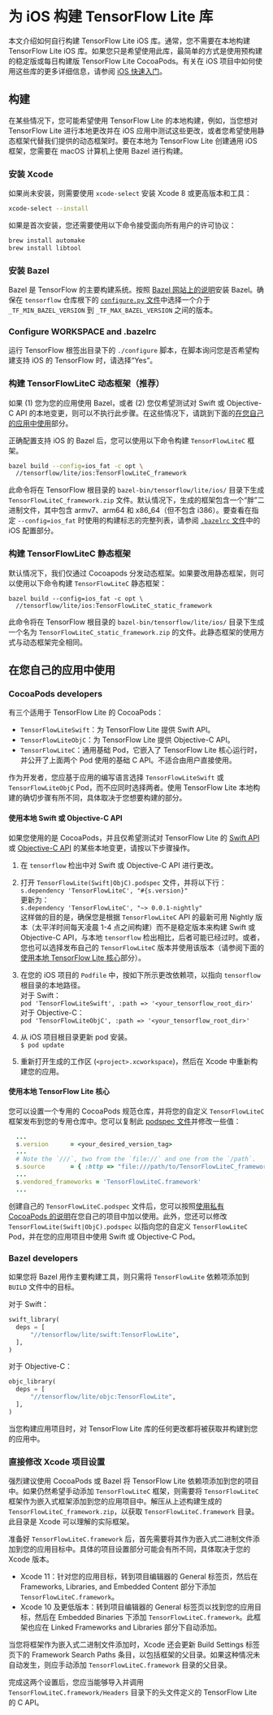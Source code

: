 # 为 iOS 构建 TensorFlow Lite 库

本文介绍如何自行构建 TensorFlow Lite iOS 库。通常，您不需要在本地构建 TensorFlow Lite iOS 库。如果您只是希望使用此库，最简单的方式是使用预构建的稳定版或每日构建版 TensorFlow Lite CocoaPods。有关在 iOS 项目中如何使用这些库的更多详细信息，请参阅 [iOS 快速入门](ios.md)。

## 构建

在某些情况下，您可能希望使用 TensorFlow Lite 的本地构建，例如，当您想对 TensorFlow Lite 进行本地更改并在 iOS 应用中测试这些更改，或者您希望使用静态框架代替我们提供的动态框架时。要在本地为 TensorFlow Lite 创建通用 iOS 框架，您需要在 macOS 计算机上使用 Bazel 进行构建。

### 安装 Xcode

如果尚未安装，则需要使用 `xcode-select` 安装 Xcode 8 或更高版本和工具：

```sh
xcode-select --install
```

如果是首次安装，您还需要使用以下命令接受面向所有用户的许可协议：

```sh
brew install automake
brew install libtool
```

### 安装 Bazel

Bazel 是 TensorFlow 的主要构建系统。按照 [Bazel 网站上的说明](https://docs.bazel.build/versions/master/install-os-x.html)安装 Bazel。确保在 `tensorflow` 仓库根下的 [`configure.py` 文件](https://github.com/tensorflow/tensorflow/blob/master/configure.py)中选择一个介于 `_TF_MIN_BAZEL_VERSION` 到 `_TF_MAX_BAZEL_VERSION` 之间的版本。

### Configure WORKSPACE and .bazelrc

运行 TensorFlow 根签出目录下的 `./configure` 脚本，在脚本询问您是否希望构建支持 iOS 的 TensorFlow 时，请选择“Yes”。

### 构建 TensorFlowLiteC 动态框架（推荐）

如果 (1) 您为您的应用使用 Bazel，或者 (2) 您仅希望测试对 Swift 或 Objective-C API 的本地变更，则可以不执行此步骤。在这些情况下，请跳到下面的[在您自己的应用中使用](#use_in_your_own_application)部分。

正确配置支持 iOS 的 Bazel 后，您可以使用以下命令构建 `TensorFlowLiteC` 框架。

```sh
bazel build --config=ios_fat -c opt \
  //tensorflow/lite/ios:TensorFlowLiteC_framework
```

此命令将在 TensorFlow 根目录的 `bazel-bin/tensorflow/lite/ios/` 目录下生成 `TensorFlowLiteC_framework.zip` 文件。默认情况下，生成的框架包含一个“胖”二进制文件，其中包含 armv7、arm64 和 x86_64（但不包含 i386）。要查看在指定 `--config=ios_fat` 时使用的构建标志的完整列表，请参阅 [`.bazelrc` 文件](https://github.com/tensorflow/tensorflow/blob/master/.bazelrc)中的 iOS 配置部分。

### 构建 TensorFlowLiteC 静态框架

默认情况下，我们仅通过 Cocoapods 分发动态框架。如果要改用静态框架，则可以使用以下命令构建 `TensorFlowLiteC` 静态框架：

```
bazel build --config=ios_fat -c opt \
  //tensorflow/lite/ios:TensorFlowLiteC_static_framework
```

此命令将在 TensorFlow 根目录的 `bazel-bin/tensorflow/lite/ios/` 目录下生成一个名为 `TensorFlowLiteC_static_framework.zip` 的文件。此静态框架的使用方式与动态框架完全相同。

## 在您自己的应用中使用

### CocoaPods developers

有三个适用于 TensorFlow Lite 的 CocoaPods：

- `TensorFlowLiteSwift`：为 TensorFlow Lite 提供 Swift API。
- `TensorFlowLiteObjC`：为 TensorFlow Lite 提供 Objective-C API。
- `TensorFlowLiteC`：通用基础 Pod，它嵌入了 TensorFlow Lite 核心运行时，并公开了上面两个 Pod 使用的基础 C API。不适合由用户直接使用。

作为开发者，您应基于应用的编写语言选择 `TensorFlowLiteSwift` 或 `TensorFlowLiteObjC` Pod，而不应同时选择两者。使用 TensorFlow Lite 本地构建的确切步骤有所不同，具体取决于您想要构建的部分。

#### 使用本地 Swift 或 Objective-C API

如果您使用的是 CocoaPods，并且仅希望测试对 TensorFlow Lite 的 [Swift API](https://github.com/tensorflow/tensorflow/tree/master/tensorflow/lite/swift) 或 [Objective-C API](https://github.com/tensorflow/tensorflow/tree/master/tensorflow/lite/objc) 的某些本地变更，请按以下步骤操作。

1. 在 `tensorflow` 检出中对 Swift 或 Objective-C API 进行更改。

2. 打开 `TensorFlowLite(Swift|ObjC).podspec` 文件，并将以下行：<br> `s.dependency 'TensorFlowLiteC', "#{s.version}"` <br> 更新为：<br> `s.dependency 'TensorFlowLiteC', "~> 0.0.1-nightly"` <br> 这样做的目的是，确保您是根据 `TensorFlowLiteC` API 的最新可用 Nightly 版本（太平洋时间每天凌晨 1-4 点之间构建）而不是稳定版本来构建 Swift 或 Objective-C API，与本地 `tensorflow` 检出相比，后者可能已经过时。或者，您也可以选择发布自己的 `TensorFlowLiteC` 版本并使用该版本（请参阅下面的[使用本地 TensorFlow Lite 核心](#using_local_tensorflow_lite_core)部分）。

3. 在您的 iOS 项目的 `Podfile` 中，按如下所示更改依赖项，以指向 `tensorflow` 根目录的本地路径。<br>对于 Swift：<br> `pod 'TensorFlowLiteSwift', :path => '<your_tensorflow_root_dir>'` <br>对于 Objective-C：<br> `pod 'TensorFlowLiteObjC', :path => '<your_tensorflow_root_dir>'`

4. 从 iOS 项目根目录更新 pod 安装。<br> `$ pod update`

5. 重新打开生成的工作区 (`<project>.xcworkspace`)，然后在 Xcode 中重新构建您的应用。

#### 使用本地 TensorFlow Lite 核心

您可以设置一个专用的 CocoaPods 规范仓库，并将您的自定义 `TensorFlowLiteC` 框架发布到您的专用仓库中。您可以复制此 [podspec 文件](https://github.com/tensorflow/tensorflow/blob/master/tensorflow/lite/ios/TensorFlowLiteC.podspec)并修改一些值：

```ruby
  ...
  s.version      = <your_desired_version_tag>
  ...
  # Note the `///`, two from the `file://` and one from the `/path`.
  s.source       = { :http => "file:///path/to/TensorFlowLiteC_framework.zip" }
  ...
  s.vendored_frameworks = 'TensorFlowLiteC.framework'
  ...
```

创建自己的 `TensorFlowLiteC.podspec` 文件后，您可以按照[使用私有 CocoaPods 的说明](https://guides.cocoapods.org/making/private-cocoapods.html)在您自己的项目中加以使用。此外，您还可以修改 `TensorFlowLite(Swift|ObjC).podspec` 以指向您的自定义 `TensorFlowLiteC` Pod，并在您的应用项目中使用 Swift 或 Objective-C Pod。

### Bazel developers

如果您将 Bazel 用作主要构建工具，则只需将 `TensorFlowLite` 依赖项添加到 `BUILD` 文件中的目标。

对于 Swift：

```python
swift_library(
  deps = [
      "//tensorflow/lite/swift:TensorFlowLite",
  ],
)
```

对于 Objective-C：

```python
objc_library(
  deps = [
      "//tensorflow/lite/objc:TensorFlowLite",
  ],
)
```

当您构建应用项目时，对 TensorFlow Lite 库的任何更改都将被获取并构建到您的应用中。

### 直接修改 Xcode 项目设置

强烈建议使用 CocoaPods 或 Bazel 将 TensorFlow Lite 依赖项添加到您的项目中。如果仍然希望手动添加 `TensorFlowLiteC` 框架，则需要将 `TensorFlowLiteC` 框架作为嵌入式框架添加到您的应用项目中。解压从上述构建生成的 `TensorFlowLiteC_framework.zip`，以获取 `TensorFlowLiteC.framework` 目录。此目录是 Xcode 可以理解的实际框架。

准备好 `TensorFlowLiteC.framework` 后，首先需要将其作为嵌入式二进制文件添加到您的应用目标中。具体的项目设置部分可能会有所不同，具体取决于您的 Xcode 版本。

- Xcode 11：针对您的应用目标，转到项目编辑器的 General 标签页，然后在 Frameworks, Libraries, and Embedded Content 部分下添加 `TensorFlowLiteC.framework`。
- Xcode 10 及更低版本：转到项目编辑器的 General 标签页以找到您的应用目标，然后在 Embedded Binaries 下添加 `TensorFlowLiteC.framework`。此框架也应在 Linked Frameworks and Libraries 部分下自动添加。

当您将框架作为嵌入式二进制文件添加时，Xcode 还会更新 Build Settings 标签页下的 Framework Search Paths 条目，以包括框架的父目录。如果这种情况未自动发生，则应手动添加 `TensorFlowLiteC.framework` 目录的父目录。

完成这两个设置后，您应当能够导入并调用 `TensorFlowLiteC.framework/Headers` 目录下的头文件定义的 TensorFlow Lite 的 C API。
